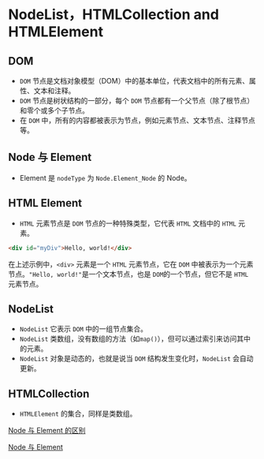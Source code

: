 # NodeList，HTMLCollection and HTMLElement

## DOM

* `DOM` 节点是文档对象模型（DOM）中的基本单位，代表文档中的所有元素、属性、文本和注释。
* `DOM` 节点是树状结构的一部分，每个 `DOM` 节点都有一个父节点（除了根节点）和零个或多个子节点。
* 在 `DOM` 中，所有的内容都被表示为节点，例如元素节点、文本节点、注释节点等。

## Node 与 Element

* Element 是 `nodeType` 为 `Node.Element_Node` 的 Node。

## HTML Element

* `HTML` 元素节点是 `DOM` 节点的一种特殊类型，它代表 `HTML` 文档中的 `HTML` 元素。

```html
<div id="myDiv">Hello, world!</div>
```

在上述示例中，`<div>` 元素是一个 `HTML` 元素节点，它在 `DOM` 中被表示为一个元素节点。`"Hello, world!"`是一个文本节点，也是 `DOM`的一个节点，但它不是 `HTML` 元素节点。

## NodeList

* `NodeList` 它表示 `DOM` 中的一组节点集合。
* `NodeList` 类数组，没有数组的方法（如`map()`），但可以通过索引来访问其中的元素。
* `NodeList` 对象是动态的，也就是说当 `DOM` 结构发生变化时，`NodeList` 会自动更新。

## HTMLCollection

* `HTMLElement` 的集合，同样是类数组。



[Node 与 Element 的区别](https://zhuanlan.zhihu.com/p/165422508)

[Node 与 Element](https://juejin.cn/post/7066778860024496165)
